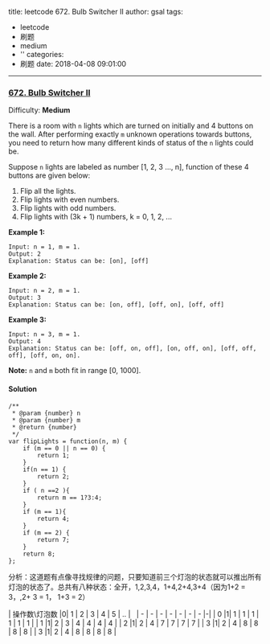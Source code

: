 title: leetcode 672. Bulb Switcher II
author: gsal
tags:
  - leetcode
  - 刷题
  - medium
  - ''
categories:
  - 刷题
date: 2018-04-08 09:01:00
---
### [672\. Bulb Switcher II](https://leetcode.com/problems/bulb-switcher-ii/description/)

Difficulty: **Medium**



There is a room with `n` lights which are turned on initially and 4 buttons on the wall. After performing exactly `m` unknown operations towards buttons, you need to return how many different kinds of status of the `n` lights could be.
<!--more-->
Suppose `n` lights are labeled as number [1, 2, 3 ..., n], function of these 4 buttons are given below:

1.  Flip all the lights.
2.  Flip lights with even numbers.
3.  Flip lights with odd numbers.
4.  Flip lights with (3k + 1) numbers, k = 0, 1, 2, ...

**Example 1:**  

```
Input: n = 1, m = 1.
Output: 2
Explanation: Status can be: [on], [off]
```

**Example 2:**  

```
Input: n = 2, m = 1.
Output: 3
Explanation: Status can be: [on, off], [off, on], [off, off]
```

**Example 3:**  

```
Input: n = 3, m = 1.
Output: 4
Explanation: Status can be: [off, on, off], [on, off, on], [off, off, off], [off, on, on].
```

**Note:** `n` and `m` both fit in range [0, 1000].



#### Solution
```
/**
 * @param {number} n
 * @param {number} m
 * @return {number}
 */
var flipLights = function(n, m) {
    if (m == 0 || n == 0) {
        return 1;
    }
    if(n == 1) {
        return 2;
    }
    if ( n ==2 ){
        return m == 1?3:4;
    }
    if (m == 1){
        return 4;
    }
    if (m == 2) {
        return 7;
    }
    return 8;
};
```
分析：这道题有点像寻找规律的问题，只要知道前三个灯泡的状态就可以推出所有灯泡的状态了。总共有八种状态：全开，1,2,3,4，1+4,2+4,3+4（因为1+2 = 3，,2+ 3 = 1， 1+3 = 2）

| 操作数\\灯泡数 |0| 1 | 2 | 3 | 4 | 5 | .. |  
| - | - | - | - | - | - | - |-| 
| 0 |1| 1 | 1 | 1 | 1 | 1 | 1 | 
| 1 |1| 2 | 3 | 4 | 4 | 4 | 4 | 
| 2 |1| 2 | 4 | 7 | 7 | 7 | 7 | 
| 3 |1| 2 | 4 | 8 | 8 | 8 | 8 | 
| 3 |1| 2 | 4 | 8 | 8 | 8 | 8 |